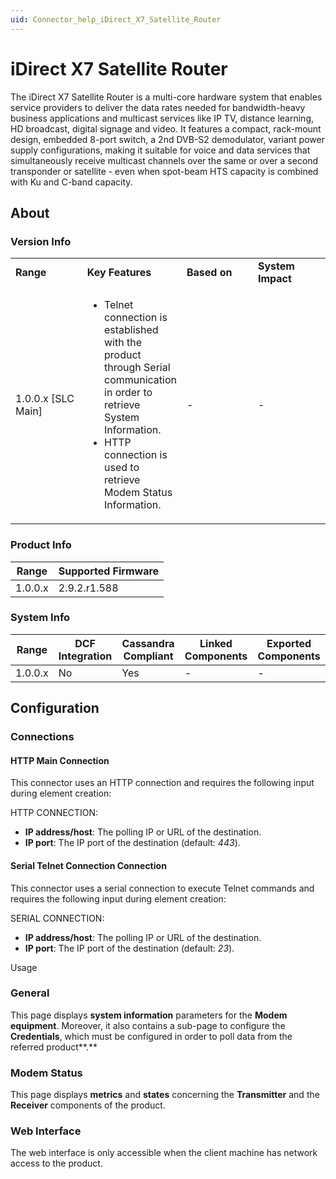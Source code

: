 ```yaml
---
uid: Connector_help_iDirect_X7_Satellite_Router
---
```


# iDirect X7 Satellite Router

The iDirect X7 Satellite Router is a multi-core hardware system that enables service providers to deliver the data rates needed for bandwidth-heavy business applications and multicast services like IP TV, distance learning, HD broadcast, digital signage and video. It features a compact, rack-mount design, embedded 8-port switch, a 2nd DVB-S2 demodulator, variant power supply configurations, making it suitable for voice and data services that simultaneously receive multicast channels over the same or over a second transponder or satellite - even when spot-beam HTS capacity is combined with Ku and C-band capacity.

## About

### Version Info

<table>
<colgroup>
<col style="width: 25%" />
<col style="width: 25%" />
<col style="width: 25%" />
<col style="width: 25%" />
</colgroup>
<tbody>
<tr class="odd">
<td><strong>Range</strong></td>
<td><strong>Key Features</strong></td>
<td><strong>Based on</strong></td>
<td><strong>System Impact</strong></td>
</tr>
<tr class="even">
<td>1.0.0.x [SLC Main]</td>
<td><ul>
<li>Telnet connection is established with the product through Serial communication in order to retrieve System Information.</li>
<li>HTTP connection is used to retrieve Modem Status Information.</li>
</ul></td>
<td>-</td>
<td>-</td>
</tr>
</tbody>
</table>



### Product Info

| Range     | Supported Firmware     |
|-----------|------------------------|
| 1.0.0.x   | 2.9.2.r1.588           |

### System Info

| Range     | DCF Integration     | Cassandra Compliant     | Linked Components     | Exported Components     |
|-----------|---------------------|-------------------------|-----------------------|-------------------------|
| 1.0.0.x   | No                  | Yes                     | \-                    | \-                      |



## Configuration

### Connections

#### HTTP Main Connection

This connector uses an HTTP connection and requires the following input during element creation:

HTTP CONNECTION:

- **IP address/host**: The polling IP or URL of the destination.
- **IP port**: The IP port of the destination (default: *443*).

#### Serial Telnet Connection Connection

This connector uses a serial connection to execute Telnet commands and requires the following input during element creation:

SERIAL CONNECTION:

- **IP address/host**: The polling IP or URL of the destination.
- **IP port**: The IP port of the destination (default: *23*).

Usage

### General

This page displays **system information** parameters for the **Modem equipment**.
Moreover, it also contains a sub-page to configure the **Credentials**, which must be configured in order to poll data from the referred product**.**

### Modem Status

This page displays **metrics** and **states** concerning the **Transmitter** and the **Receiver** components of the product.

### Web Interface

The web interface is only accessible when the client machine has network access to the product.
